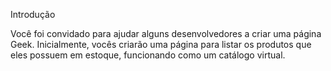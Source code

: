 Introdução

Você foi convidado para ajudar alguns desenvolvedores a criar uma página Geek. Inicialmente, vocês criarão uma página para listar os produtos que eles possuem em estoque, funcionando como um catálogo virtual.
